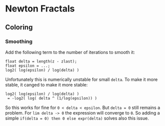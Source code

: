 # Newton Fractals

## Coloring

### Smoothing
Add the following term to the number of iterations to smooth it:
```
float delta = length(z - zlast);
float epsilon = ...;
log2( log(epsilon) / log(delta) )
```

Unfortunately this is numerically unstable for small `delta`.
To make it more stable, it canged to make it more stable:

```
log2( log(epsilon) / log(delta) )
 = -log2( log( delta ^ (1/log(epsilon)) )
```

So this works for fine for `0 < delta < epsilon`.
But `delta = 0` still remains a problem.
For `lim delta -> 0` the expression will converge to `0`.
So adding a simple `if(delta = 0) then 0 else expr(delta)` solves also this issue.
